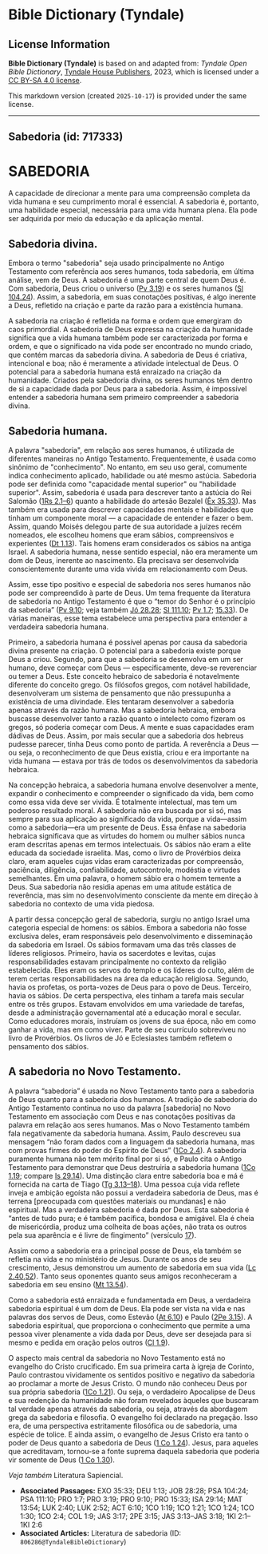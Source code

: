 # Bible Dictionary (Tyndale)

## License Information

**Bible Dictionary (Tyndale)** is based on and adapted from: _Tyndale Open Bible Dictionary_, [Tyndale House Publishers](https://tyndaleopenresources.com/), 2023, which is licensed under a [CC BY-SA 4.0 license](https://creativecommons.org/licenses/by-sa/4.0/legalcode.en).

This markdown version (created `2025-10-17`) is provided under the same license.



--------------------------------

## Sabedoria (id: 717333)

SABEDORIA
=========

A capacidade de direcionar a mente para uma compreensão completa da vida humana e seu cumprimento moral é essencial. A sabedoria é, portanto, uma habilidade especial, necessária para uma vida humana plena. Ela pode ser adquirida por meio da educação e da aplicação mental.

Sabedoria divina.
-----------------

Embora o termo "sabedoria" seja usado principalmente no Antigo Testamento com referência aos seres humanos, toda sabedoria, em última análise, vem de Deus. A sabedoria é uma parte central de quem Deus é. Com sabedoria, Deus criou o universo ([Pv 3\.19](https://ref.ly/Prov3:19)) e os seres humanos ([Sl 104\.24](https://ref.ly/Ps104:24)). Assim, a sabedoria, em suas conotações positivas, é algo inerente a Deus, refletido na criação e parte da razão para a existência humana.

A sabedoria na criação é refletida na forma e ordem que emergiram do caos primordial. A sabedoria de Deus expressa na criação da humanidade significa que a vida humana também pode ser caracterizada por forma e ordem, e que o significado na vida pode ser encontrado no mundo criado, que contém marcas da sabedoria divina. A sabedoria de Deus é criativa, intencional e boa; não é meramente a atividade intelectual de Deus. O potencial para a sabedoria humana está enraizado na criação da humanidade. Criados pela sabedoria divina, os seres humanos têm dentro de si a capacidade dada por Deus para a sabedoria. Assim, é impossível entender a sabedoria humana sem primeiro compreender a sabedoria divina.

Sabedoria humana.
-----------------

A palavra "sabedoria", em relação aos seres humanos, é utilizada de diferentes maneiras no Antigo Testamento. Frequentemente, é usada como sinônimo de "conhecimento". No entanto, em seu uso geral, comumente indica conhecimento aplicado, habilidade ou até mesmo astúcia. Sabedoria pode ser definida como "capacidade mental superior" ou "habilidade superior". Assim, sabedoria é usada para descrever tanto a astúcia do Rei Salomão ([1Rs 2\.1–6](https://ref.ly/1Kgs2:1-1Kgs2:6)) quanto a habilidade do artesão Bezalel ([Êx 35\.33](https://ref.ly/Exod35:33)). Mas também era usada para descrever capacidades mentais e habilidades que tinham um componente moral — a capacidade de entender e fazer o bem. Assim, quando Moisés delegou parte de sua autoridade a juízes recém nomeados, ele escolheu homens que eram sábios, compreensivos e experientes ([Dt 1\.13](https://ref.ly/Deut1:13)). Tais homens eram considerados os sábios na antiga Israel. A sabedoria humana, nesse sentido especial, não era meramente um dom de Deus, inerente ao nascimento. Ela precisava ser desenvolvida conscientemente durante uma vida vivida em relacionamento com Deus.

Assim, esse tipo positivo e especial de sabedoria nos seres humanos não pode ser compreendido à parte de Deus. Um tema frequente da literatura de sabedoria no Antigo Testamento é que o “temor do Senhor é o princípio da sabedoria” ([Pv 9\.10](https://ref.ly/Prov9:10); veja também [Jó 28\.28](https://ref.ly/Job28:28); [Sl 111\.10](https://ref.ly/Ps111:10); [Pv 1\.7](https://ref.ly/Prov1:7); [15\.33](https://ref.ly/Prov15:33)). De várias maneiras, esse tema estabelece uma perspectiva para entender a verdadeira sabedoria humana.

Primeiro, a sabedoria humana é possível apenas por causa da sabedoria divina presente na criação. O potencial para a sabedoria existe porque Deus a criou. Segundo, para que a sabedoria se desenvolva em um ser humano, deve começar com Deus — especificamente, deve\-se reverenciar ou temer a Deus. Este conceito hebraico de sabedoria é notavelmente diferente do conceito grego. Os filósofos gregos, com notável habilidade, desenvolveram um sistema de pensamento que não pressupunha a existência de uma divindade. Eles tentaram desenvolver a sabedoria apenas através da razão humana. Mas a sabedoria hebraica, embora buscasse desenvolver tanto a razão quanto o intelecto como fizeram os gregos, só poderia começar com Deus. A mente e suas capacidades eram dádivas de Deus. Assim, por mais secular que a sabedoria dos hebreus pudesse parecer, tinha Deus como ponto de partida. A reverência a Deus — ou seja, o reconhecimento de que Deus existia, criou e era importante na vida humana — estava por trás de todos os desenvolvimentos da sabedoria hebraica.

Na concepção hebraica, a sabedoria humana envolve desenvolver a mente, expandir o conhecimento e compreender o significado da vida, bem como como essa vida deve ser vivida. É totalmente intelectual, mas tem um poderoso resultado moral. A sabedoria não era buscada por si só, mas sempre para sua aplicação ao significado da vida, porque a vida—assim como a sabedoria—era um presente de Deus. Essa ênfase na sabedoria hebraica significava que as virtudes do homem ou mulher sábios nunca eram descritas apenas em termos intelectuais. Os sábios não eram a elite educada da sociedade israelita. Mas, como o livro de Provérbios deixa claro, eram aqueles cujas vidas eram caracterizadas por compreensão, paciência, diligência, confiabilidade, autocontrole, modéstia e virtudes semelhantes. Em uma palavra, o homem sábio era o homem temente a Deus. Sua sabedoria não residia apenas em uma atitude estática de reverência, mas sim no desenvolvimento consciente da mente em direção à sabedoria no contexto de uma vida piedosa.

A partir dessa concepção geral de sabedoria, surgiu no antigo Israel uma categoria especial de homens: os sábios. Embora a sabedoria não fosse exclusiva deles, eram responsáveis pelo desenvolvimento e disseminação da sabedoria em Israel. Os sábios formavam uma das três classes de líderes religiosos. Primeiro, havia os sacerdotes e levitas, cujas responsabilidades estavam principalmente no contexto da religião estabelecida. Eles eram os servos do templo e os líderes do culto, além de terem certas responsabilidades na área da educação religiosa. Segundo, havia os profetas, os porta\-vozes de Deus para o povo de Deus. Terceiro, havia os sábios. De certa perspectiva, eles tinham a tarefa mais secular entre os três grupos. Estavam envolvidos em uma variedade de tarefas, desde a administração governamental até a educação moral e secular. Como educadores morais, instruíam os jovens de sua época, não em como ganhar a vida, mas em como viver. Parte de seu currículo sobreviveu no livro de Provérbios. Os livros de Jó e Eclesiastes também refletem o pensamento dos sábios.

A sabedoria no Novo Testamento.
-------------------------------

A palavra “sabedoria” é usada no Novo Testamento tanto para a sabedoria de Deus quanto para a sabedoria dos humanos. A tradição de sabedoria do Antigo Testamento continua no uso da palavra \[sabedoria] no Novo Testamento em associação com Deus e nas conotações positivas da palavra em relação aos seres humanos. Mas o Novo Testamento também fala negativamente da sabedoria humana. Assim, Paulo descreveu sua mensagem “não foram dados com a linguagem da sabedoria humana, mas com provas firmes do poder do Espírito de Deus” ([1Co 2\.4](https://ref.ly/1Cor2:4)). A sabedoria puramente humana não tem mérito final por si só, e Paulo cita o Antigo Testamento para demonstrar que Deus destruiria a sabedoria humana ([1Co 1\.19](https://ref.ly/1Cor1:19); compare [Is 29\.14](https://ref.ly/Isa29:14)). Uma distinção clara entre sabedoria boa e má é fornecida na carta de Tiago ([Tg 3\.13–18](https://ref.ly/Jas3:13-Jas3:18)). Uma pessoa cuja vida reflete inveja e ambição egoísta não possui a verdadeira sabedoria de Deus, mas é terrena \[preocupada com questões materiais ou mundanas] e não espiritual. Mas a verdadeira sabedoria é dada por Deus. Esta sabedoria é “antes de tudo pura; e é também pacífica, bondosa e amigável. Ela é cheia de misericórdia, produz uma colheita de boas ações, não trata os outros pela sua aparência e é livre de fingimento” (versículo [17](https://ref.ly/Jas3:17)).

Assim como a sabedoria era a principal posse de Deus, ela também se refletia na vida e no ministério de Jesus. Durante os anos de seu crescimento, Jesus demonstrou um aumento de sabedoria em sua vida ([Lc 2\.40,52](https://ref.ly/Luke2:40,Luke2:52)). Tanto seus oponentes quanto seus amigos reconheceram a sabedoria em seu ensino ([Mt 13\.54](https://ref.ly/Matt13:54)).

Como a sabedoria está enraizada e fundamentada em Deus, a verdadeira sabedoria espiritual é um dom de Deus. Ela pode ser vista na vida e nas palavras dos servos de Deus, como Estevão ([At 6\.10](https://ref.ly/Acts6:10)) e Paulo ([2Pe 3\.15](https://ref.ly/2Pet3:15)). A sabedoria espiritual, que proporciona o conhecimento que permite a uma pessoa viver plenamente a vida dada por Deus, deve ser desejada para si mesmo e pedida em oração pelos outros ([Cl 1\.9](https://ref.ly/Col1:9)).

O aspecto mais central da sabedoria no Novo Testamento está no evangelho do Cristo crucificado. Em sua primeira carta à igreja de Corinto, Paulo contrastou vividamente os sentidos positivo e negativo da sabedoria ao proclamar a morte de Jesus Cristo. O mundo não conheceu Deus por sua própria sabedoria ([1Co 1\.21](https://ref.ly/1Cor1:21)). Ou seja, o verdadeiro Apocalipse de Deus e sua redenção da humanidade não foram revelados àqueles que buscaram tal verdade apenas através da sabedoria, ou seja, através da abordagem grega da sabedoria e filosofia. O evangelho foi declarado na pregação. Isso era, de uma perspectiva estritamente filosófica ou de sabedoria, uma espécie de tolice. E ainda assim, o evangelho de Jesus Cristo era tanto o poder de Deus quanto a sabedoria de Deus ([1 Co 1\.24](https://ref.ly/1Cor1:24)). Jesus, para aqueles que acreditavam, tornou\-se a fonte suprema daquela sabedoria que poderia vir somente de Deus ([1 Co 1\.30](https://ref.ly/1Cor1:30)).

*Veja também* Literatura Sapiencial.

* **Associated Passages:** EXO 35:33; DEU 1:13; JOB 28:28; PSA 104:24; PSA 111:10; PRO 1:7; PRO 3:19; PRO 9:10; PRO 15:33; ISA 29:14; MAT 13:54; LUK 2:40; LUK 2:52; ACT 6:10; 1CO 1:19; 1CO 1:21; 1CO 1:24; 1CO 1:30; 1CO 2:4; COL 1:9; JAS 3:17; 2PE 3:15; JAS 3:13–JAS 3:18; 1KI 2:1–1KI 2:6
* **Associated Articles:** Literatura de sabedoria (ID: `806286@TyndaleBibleDictionary`)


